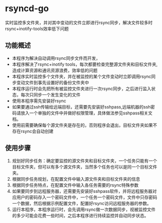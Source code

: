 # rsyncd-go
实时监控多文件夹，并对其中变动的文件立即进行rsync同步，解决文件较多时rsync+inotify-tools效率低下问题

## 功能概述
+ 本程序为解决自动调用rsync同步文件而开发， 
+ 本程序解决了rsync+inotify tools，每次都要检查完整源文件夹和目标文件夹,造成计算资源和通讯资源浪费，效率低的问题  
+ 本程序实时监控多个文件夹，并在被监控的某个文件变动时立即调用rsync同步变动文件到事先设置好的备份文件夹中  
+ 本程序运行时会先把所有被监控文件夹进行一次rsync同步，之后进行监入状态，每次只同步一个发生变化的文件  
+ 使用本程序需先安装好rsync  
+ 如果要通过ssh传输给远端目标，还需要先安装好sshpass,远端机器的ssh密码请放入一个单独的文件中并做好权限管理，具体做法参见sshpass相关文档。  
+ 使用前需要确保每个源文件夹是存在的，否则程序会退出，目标文件夹如果不存在rsync会自动创建  

## 使用步骤
1. 规划好同步任务：确定要监控的源文件夹和目标文件夹，一个任务只能有一个目标文件夹，但可以有多个源文件夹，当然多个任务也可以是同一个目标文件夹。  
2. 根据同步任务规划，在配置文件中输入源文件夹和目标文件夹的信息  
3. 根据同步任务特点，在配置文件中输入各任务需要的rsync特殊参数  
4. 如果要同步到远程服务器，还需要先安装好sshpass软件，并将远程服务器对应用户的密码存入一个密码文件中，一个任务一个密码文件，文件中只存密码一个数据，然后根据示例配置文件，配置好rsync访问远程服务器的参数。  
5. 运行本程序，本程序运行时，会先调用rsync做一次数据同步，视被监控文件的多少可能会花费一些时间，之后本程序进行持续监控并自动同步状态。  
